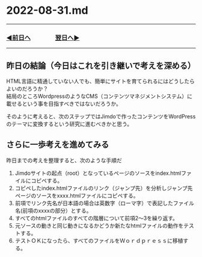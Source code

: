 # 2022-08-31.md
  
---
### [◀️前日へ](https://github.com/yuasys/chatty-journal/blob/main/2022/08/2022-08-30.md)&emsp;&emsp;&emsp;&emsp;[翌日へ▶️](https://github.com/yuasys/chatty-journal/blob/main/2022/09/2022-09-01.md)
---

## 昨日の結論（今日はこれを引き継いで考えを深める）
HTML言語に精通していない人でも、簡単にサイトを育てられるにはどうしたらよいのだろうか？  
結局のところWordpressのようなCMS（コンテンツマネジメントシステム）に載せるという事を目指すべきではないだろうか。

そのように考えると、次のステップではJimdoで作ったコンテンツをWordPressのテーマに変換するという研究に進むべきかと思う。  

## さらに一歩考えを進めてみる
昨日までの考えを整理すると、次のような手順だ  
1. Jimdoサイトの起点（root）となっているページのソースをindex.htmlファイルにコピペする。
2. コピペしたindex.htmlファイルのリンク（ジャンプ先）を分析しジャンプ先ページのソースをxxxx.htmlファイルにコピペする。
3. 前項でリンク先名が日本語の場合は英数字（ローマ字）で表記したファイル名(前項のxxxxの部分）とする。
4. すべてのhtmlファイルのすべての階層について前項2～3を繰り返す。
5. 元ソースの動きと同じ動きになるかどうか新たなhtmlファイルの動作をテストする。
6. テストＯＫになったら、すべてのファイルをＷｏｒｄｐｒｅｓｓに移植する。





 
<!--

<img src="../../images/space.png" width="100%" height="150px"/>

<details>
<summary><h2 style="display:inline">テンプレ</h2></summary>
 <h3>タイトル</h3>
 <ol>
  <li>番号付きリスト</li>
  <li></li>
 </ol>
 <ul>
  <li>記号付きリスト</li>
  <li></li>
 </ul>
</details>

-->

